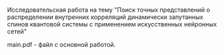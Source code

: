 Исследовательская работа на тему "Поиск точных представлений о распределении внутренних корреляций 
                                         динамически запутанных спинов квантовой системы 
                                           с применением искусственных нейронных сетей"
                                                        
main.pdf - файл с основной работой.
